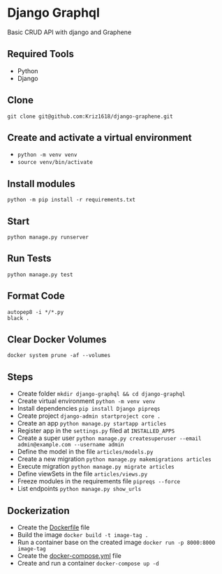 # Django Graphql
Basic CRUD API with django and Graphene

## Required Tools
* Python
*  Django

## Clone
```
git clone git@github.com:Kriz1618/django-graphene.git
```

## Create and activate a virtual environment
* `python -m venv venv`
* `source venv/bin/activate`

## Install modules
```
python -m pip install -r requirements.txt
```

## Start
```
python manage.py runserver
```

## Run Tests
```
python manage.py test
```

## Format Code
```
autopep8 -i */*.py
black .
```

## Clear Docker Volumes
```
docker system prune -af --volumes
```


## Steps
* Create folder `mkdir django-graphql && cd django-graphql`
* Create virtual environment `python -m venv venv`
* Install dependencies `pip install Django pipreqs`
* Create project `django-admin startproject core .`
* Create an app `python manage.py startapp articles`
* Register app in the `settings.py` filed at `INSTALLED_APPS`
* Create a super user `python manage.py createsuperuser --email admin@example.com --username admin`
* Define the model in the file `articles/models.py`
* Create a new migration `python manage.py makemigrations articles`
* Execute migration `python manage.py migrate articles`
* Define viewSets in the file `articles/views.py`
* Freeze modules in the requirements file `pipreqs --force`
* List endpoints `python manage.py show_urls`


## Dockerization
* Create the [Dockerfile](https://docs.docker.com/engine/reference/builder/) file
* Build the image `docker build -t image-tag .`
* Run a container base on the created image `docker run -p 8000:8000 image-tag`
* Create the [docker-compose.yml](https://docs.docker.com/compose/compose-file/compose-file-v3/) file
* Create and run a container `docker-compose up -d`
